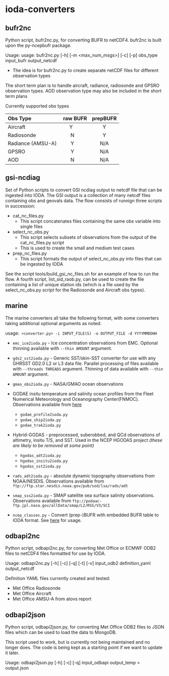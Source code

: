 # ioda-converters

## bufr2nc

Python script, bufr2nc.py, for converting BUFR to netCDF4. bufr2nc is built upon the py-ncepbufr package.

Usage: usage: bufr2nc.py [-h] [-m <max_num_msgs>] [-c] [-p] obs_type input_bufr output_netcdf
  * The idea is for bufr2nc.py to create separate netCDF files for different observation types

The short term plan is to handle aircraft, radiance, radiosonde and GPSRO observation types.
AOD observation type may also be included in the short term plans

Currently supported obs types

| Obs Type           | raw BUFR | prepBUFR |
|:-------------------|:--------:|:--------:|
| Aircraft           | Y        | Y        |
| Radiosonde         | N        | Y        |
| Radiance (AMSU-A)  | Y        | N/A      |
| GPSRO              | Y        | N/A      |
| AOD                | N        | N/A      |

## gsi-ncdiag

Set of Python scripts to convert GSI ncdiag output to netcdf file that can be ingested into IODA.
The GSI output is a collection of many netcdf files containing obs and geovals data.
The flow consists of runnign three scripts in succession:
* cat_nc_files.py
    * This script concatenates files containing the same obs variable into single files
* select_nc_obs.py
    * This script selects subsets of observations from the output of the cat_nc_files.py script
    * This is used to create the small and medium test cases
* prep_nc_files.py
    * This script formats the output of select_nc_obs.py into files that can be ingested by IODA

See the script tools/build_gsi_nc_files.sh for an example of how to run the flow.
A fourth script, list_sid_raob.py, can be used to create the file containing a list of unique station ids (which is a file used by the select_nc_obs.py script for the Radiosonde and Aircraft obs types).

## marine
The marine converters all take the following format, with some converters taking additional optional arguments as noted:
 
 usage:` <converter.py> -i INPUT_FILE(S) -o OUTPUT_FILE -d YYYYMMDDHH`

* `emc_ice2ioda.py` - Ice concentration observations from EMC. Optional thinning available with `--thin AMOUNT` argument.
* `gds2_sst2ioda.py` - Generic SST/skin-SST converter for use with any GHRSST GD2.0 L2 or L3 data file. Parallel processing of files available with `--threads THREADS` argument. Thinning of data available with `--thin AMOUNT` argument.
* `gmao_obs2ioda.py` - NASA/GMAO ocean observations
* GODAE insitu temperature and salinity ocean profiles from the Fleet Numerical Meteorology and Oceanography Center(FNMOC). Observations available from [here](https://www.usgodae.org/ftp/outgoing/fnmoc/data/ocn/)
  * `godae_profile2ioda.py`
  * `godae_ship2ioda.py`
  * `godae_trak2ioda.py`
* Hybrid-GODAS - preprocessed, suberobbed, and QCd observations of altimetry, insitu T/S, and SST. Used in the NCEP HGODAS project _(these are likely to be removed at some point)_
  * `hgodas_adt2ioda.py`
  * `hgodas_insitu2ioda.py`
  * `hgodas_sst2ioda.py`  
* `rads_adt2ioda.py` - absolute dynamic topography observations from NOAA/NESDIS. Observations available from `ftp://ftp.star.nesdis.noaa.gov/pub/sod/lsa/rads/adt`
* `smap_sss2ioda.py` - SMAP satellite sea surface salinity observations. Observations available from `ftp://podaac-ftp.jpl.nasa.gov/allData/smap/L2/RSS/V3/SCI`

* `ncep_classes.py` - Convert (prep-)BUFR with embedded BUFR table to IODA format. See [here](src/ncep/README.md) for usage.


## odbapi2nc

Python script, odbapi2nc.py, for converting Met Office or ECMWF ODB2 files to netCDF4 files formatted for use by IODA.

Usage: odbapi2nc.py [-h] [-c] [-q] [-t] [-v] input_odb2 definition_yaml output_netcdf

Definition YAML files currently created and tested:
* Met Office Radiosonde
* Met Office Aircraft
* Met Office AMSU-A from atovs report

## odbapi2json

Python script, odbapi2json.py, for converting Met Office ODB2 files to JSON files which can be used to load the data
to MongoDB.

This script used to work, but is currently not being maintained and no longer does. The code is being kept as a starting point if we
want to update it later.

Usage: odbapi2json.py [-h] [-c] [-q] input_odbapi output_temp > output.json


